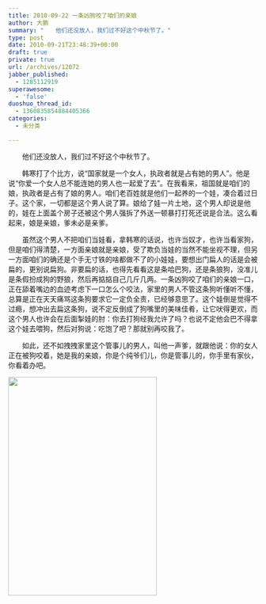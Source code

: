 ```yaml
---
title: 2010-09-22 一条凶狗咬了咱们的亲娘
author: 大鹏
summary: "　　他们还没放人，我们过不好这个中秋节了。"
type: post
date: 2010-09-21T23:48:39+00:00
draft: true
private: true
url: /archives/12072
jabber_published:
  - 1285112919
superawesome:
  - 'false'
duoshuo_thread_id:
  - 1360835854884405366
categories:
  - 未分类

---
```

　　他们还没放人，我们过不好这个中秋节了。
  
　　韩寒打了个比方，说“国家就是一个女人，执政者就是占有她的男人”。他是说“你爱一个女人总不能连她的男人也一起爱了去”。在我看来，祖国就是咱们的娘，执政者是占有了娘的男人。咱们老百姓就是他们一起养的一个娃，凑合着过日子。这个家，一切都是这个男人说了算。娘给了娃一片土地，这个男人却说是他的，娃在上面盖个房子还被这个男人强拆了外送一顿暴打打死还说是合法。这么看起来，娘是亲娘，爹未必是亲爹。
  
　　虽然这个男人不把咱们当娃看，拿韩寒的话说，也许当奴才，也许当看家狗，但是咱们得清楚，一方面亲娘就是亲娘，受了欺负当娃的当然不能坐视不理，但另一方面咱们的确还是个手无寸铁的啥都做不了的小娃娃，要想出门扁人的话是会被扁的，更别说扁狗。非要扁的话，也得先看看这是条哈巴狗，还是条狼狗，没准儿是条假扮成狗的野狼，然后再掂掂自己几斤几两。一条凶狗咬了咱们的亲娘一口，正在舔着嘴边的血迹考虑下一口怎么个咬法，家里的男人不管这条狗听懂听不懂，总算是正在天天痛骂这条狗要求它一定负全责，已经够意思了。这个娃倒是觉得不过瘾，想冲出去扁这条狗，说不定反倒成了狗嘴里的美味佳肴，让它吠得更欢，而这个男人也许会在后面掣娃的肘：你去打狗经我允许了吗？也说不定他会巴不得拿这个娃去喂狗，然后对狗说：吃饱了吧？那就别再咬我了。
  
　　如此，还不如拽拽家里这个管事儿的男人，叫他一声爹，就跟他说：你的女人正在被狗咬着，她是我的亲娘，你是个纯爷们儿，你是管事儿的，你手里有家伙，你看着办吧。
  
<img alt="" src="http://bbs.cnhan.com/attachments/month_1001/100116112152c170b0bedbef08.jpg" title="挡中央有抢" class="alignnone" width="300" height="442" />
